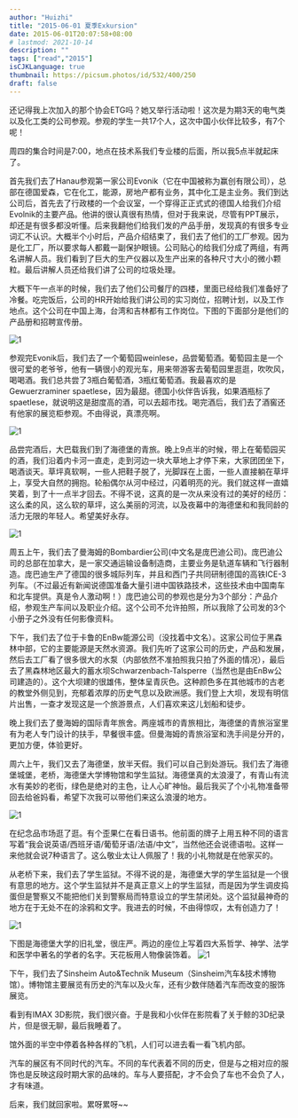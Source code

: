 ```yaml
---
author: "Huizhi"
title: "2015-06-01 夏季Exkursion"
date: 2015-06-01T20:07:58+08:00
# lastmod: 2021-10-14
description: ""
tags: ["read","2015"]
isCJKLanguage: true
thumbnail: https://picsum.photos/id/532/400/250
draft: false
---
```

还记得我上次加入的那个协会ETG吗？她又举行活动啦！这次是为期3天的电气类以及化工类的公司参观。参观的学生一共17个人，这次中国小伙伴比较多，有7个呢！

周四的集合时间是7:00，地点在技术系我们专业楼的后面，所以我5点半就起床了。

首先我们去了Hanau参观第一家公司Evonik（它在中国被称为赢创有限公司），总部在德国爱森，它在化工，能源，房地产都有业务，其中化工是主业务。我们到达公司后，首先去了行政楼的一个会议室，一个穿得正正式式的德国人给我们介绍Evolnik的主要产品。他讲的很认真很有热情，但对于我来说，尽管有PPT展示，却还是有很多都没听懂。后来我翻他们给我们发的产品手册，发现真的有很多专业词汇不认识。大概半个小时后，产品介绍结束了，我们去了他们的工厂参观。因为是化工厂，所以要求每人都戴一副保护眼镜。公司贴心的给我们分成了两组，有两名讲解人员。我们看到了巨大的生产仪器以及生产出来的各种尺寸大小的微小颗粒。最后讲解人员还给我们讲了公司的垃圾处理。

大概下午一点半的时候，我们去了他们公司餐厅的四楼，里面已经给我们准备好了冷餐。吃完饭后，公司的HR开始给我们讲公司的实习岗位，招聘计划，以及工作地点。这个公司在中国上海，台湾和吉林都有工作岗位。下图的下面部分是他们的产品册和招聘宣传册。

![1](/img/20150601/1.png)


参观完Evonik后，我们去了一个葡萄园weinlese，品尝葡萄酒。葡萄园主是一个很可爱的老爷爷，他有一辆很小的观光车，用来带游客去葡萄园里逛逛，吹吹风，喝喝酒。我们总共尝了3瓶白葡萄酒，3瓶红葡萄酒。我最喜欢的是Gewuerzraminer spaetlese，因为最甜。德国小伙伴告诉我，如果酒瓶标了spaetlese，就说明这是甜度高的酒，可以去超市找。喝完酒后，我们去了酒窖还有他家的展览柜参观。不由得说，真漂亮啊。

![1](/img/20150601/2.png)



品尝完酒后，大巴载我们到了海德堡的青旅。晚上9点半的时候，带上在葡萄园买的酒，我们沿着内卡河一直走，走到河边一块大草地上才停下来，大家团团坐下，喝酒谈天。草坪真软啊，一些人把鞋子脱了，光脚踩在上面，一些人直接躺在草坪上，享受大自然的拥抱。轮船偶尔从河中经过，闪着明亮的光。我们就这样一直嬉笑着，到了十一点半才回去。不得不说，这真的是一次从来没有过的美好的经历：这么柔的风，这么软的草坪，这么美丽的河流，以及夜幕中的海德堡和和我同龄的活力无限的年轻人。希望美好永存。

![1](/img/20150601/3.png)

周五上午，我们去了曼海姆的Bombardier公司(中文名是庞巴迪公司)。庞巴迪公司的总部在加拿大，是一家交通运输设备制造商，主要业务是轨道车辆和飞行器制造。庞巴迪生产了德国的很多城际列车，并且和西门子共同研制德国的高铁ICE-3列车。（不过最近有新闻说德国准备大量引进中国铁路技术，这些技术由中国南车和北车提供。真是令人激动啊！）庞巴迪公司的参观也是分为3个部分：产品介绍，参观生产车间以及职业介绍。这个公司不允许拍照，所以我除了公司发的3个小册子之外没有任何影像资料。

下午，我们去了位于卡鲁的EnBw能源公司（没找着中文名）。这家公司位于黑森林中部，它的主要能源是天然水资源。我们先听了这家公司的历史，产品和发展，然后去工厂看了很多很大的水泵（内部依然不准拍照我只拍了外面的情况），最后去了黑森林地区最大的蓄水坝Schwarzenbach-Talsperre（当然也是由EnBw公司建造的）。这个大坝建的很雄伟，整体呈青灰色。这种颜色多在其他城市的古老的教堂外侧见到，充郁着浓厚的历史气息以及欧洲感。我们登上大坝，发现有明信片出售，一查才发现这是一个旅游景点，人们喜欢来这儿划船和徒步。



晚上我们去了曼海姆的国际青年旅舍。两座城市的青旅相比，海德堡的青旅浴室里有为老人专门设计的扶手，早餐很丰盛。但曼海姆的青旅浴室和洗手间是分开的，更加方便，体验更好。

周六上午，我们又去了海德堡，放半天假。我们可以自己到处游玩。我们去了海德堡城堡，老桥，海德堡大学博物馆和学生监狱。海德堡真的太浪漫了，有青山有流水有美妙的老街，绿色是绝对的主色，让人心旷神怡。最后我买了个小礼物准备带回去给爸妈看，希望下次我可以带他们来这么浪漫的地方。

![1](/img/20150601/4.png)

在纪念品市场逛了逛。有个歪果仁在看日语书。他前面的牌子上用五种不同的语言写着“我会说英语/西班牙语/葡萄牙语/法语/中文”，当然他还会说德语啦。这样一来他就会说7种语言了。这么敬业太让人佩服了！我的小礼物就是在他家买的。



从老桥下来，我们去了学生监狱。不得不说的是，海德堡大学的学生监狱是一个很有意思的地方。这个学生监狱并不是真正意义上的学生监狱，而是因为学生调皮捣蛋但是警察又不能把他们关到警察局而特意设立的学生禁闭处。这个监狱最神奇的地方在于无处不在的涂鸦和文字。我进去的时候，不由得惊叹，太有创造力了！

![1](/img/20150601/5.png)

下图是海德堡大学的旧礼堂，很庄严。两边的座位上写着四大系哲学、神学、法学和医学中著名的学者的名字。天花板用人物像装饰着。
![1](/img/20150601/6.png)

下午，我们去了Sinsheim Auto&Technik Museum（Sinsheim汽车&技术博物馆）。博物馆主要展览有历史的汽车以及火车，还有少数伴随着汽车而改变的服饰展览。

看到有IMAX 3D影院，我们很兴奋。于是我和小伙伴在影院看了关于鲸的3D纪录片，但是很无聊，最后我睡着了。

馆外面的半空中停着各种各样的飞机，人们可以进去看一看飞机内部。


汽车的展区有不同时代的汽车。不同的车代表着不同的历史，但是与之相对应的服饰也是反映这段时期大家的品味的。车与人要搭配，才不会负了车也不会负了人，才有味道。

后来，我们就回家啦。累呀累呀~~